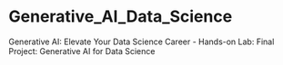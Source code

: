 # Generative_AI_Data_Science
Generative AI: Elevate Your Data Science Career - Hands-on Lab: Final Project: Generative AI for Data Science
